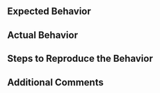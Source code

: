 ## Expected Behavior


## Actual Behavior


## Steps to Reproduce the Behavior


## Additional Comments

